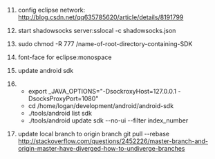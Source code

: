 11. config eclipse network:
http://blog.csdn.net/qq635785620/article/details/8191799

2. start shadowsocks server:sslocal -c shadowsocks.json

3. sudo chmod -R 777 /name-of-root-directory-containing-SDK

4. font-face for eclipse:monospace

5. update android sdk
6. 
   * export _JAVA_OPTIONS="-DsockroxyHost=127.0.0.1 -DsocksProxyPort=1080" 
   * cd /home/logan/development/android/android-sdk 
   * ./tools/android list sdk 
   * ./tools/android update sdk --no-ui --filter index_number
7. update local branch to origin branch
   git pull --rebase
   http://stackoverflow.com/questions/2452226/master-branch-and-origin-master-have-diverged-how-to-undiverge-branches

